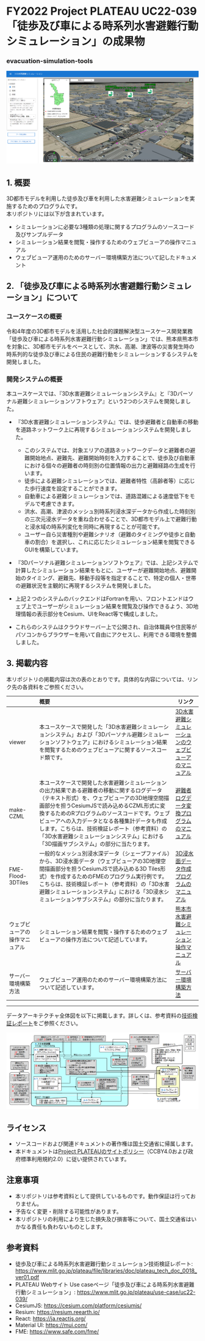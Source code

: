 # FY2022 Project PLATEAU UC22-039「徒歩及び車による時系列水害避難行動シミュレーション」の成果物
### evacuation-simulation-tools

![シミュレーションの描画例](images/Simulation_Scene.png)

## 1. 概要

3D都市モデルを利⽤した徒歩及び車を利用した水害避難シミュレーションを実施するためのプログラムです。  
本リポジトリには以下が含まれています。
- シミュレーションに必要な3種類の処理に関するプログラムのソースコード及びサンプルデータ
- シミュレーション結果を閲覧・操作するためのウェブビューアの操作マニュアル
- ウェブビューア運用のためのサーバー環境構築方法について記したドキュメント


## 2. 「徒歩及び車による時系列水害避難行動シミュレーション」について

### ユースケースの概要

令和4年度の3D都市モデルを活用した社会的課題解決型ユースケース開発業務「徒歩及び車による時系列水害避難行動シミュレーション」では、熊本県熊本市を対象に、3D都市モデルをベースとして、洪水、高潮、津波等の災害発生時の時系列的な徒歩及び車による住民の避難行動をシミュレーションするシステムを開発しました。  

### 開発システムの概要

本ユースケースでは、『3D水害避難シミュレーションシステム』と『3Dパーソナル避難シミュレーションソフトウェア』という2つのシステムを開発しました。

- 『3D水害避難シミュレーションシステム』では、徒歩避難者と自動車の移動を道路ネットワーク上に再現するシミュレーションシステムを開発しました。  
  - このシステムでは、対象エリアの道路ネットワークデータと避難者の避難開始地点、避難先、避難開始時刻を入力することで、徒歩及び自動車における個々の避難者の時刻別の位置情報の出力と避難経路の生成を行います。  
  - 徒歩による避難シミュレーションでは、避難者特性（高齢者等）に応じた歩行速度を設定することができます。
  - 自動車による避難シミュレーションでは、道路混雑による速度低下をモデルで考慮できます。
  - 洪水、高潮、津波のメッシュ別時系列浸水深データから作成した時刻別の三次元浸水データを重ね合わせることで、3D都市モデル上で避難行動と浸水域の時系列変化を同時に再現することが可能です。
  - ユーザー自ら災害種別や避難シナリオ（避難のタイミングや徒歩と自動車の割合）を選択し、これに応じたシミュレーション結果を閲覧できるGUIを構築しています。

- 『3Dパーソナル避難シミュレーションソフトウェア』では、上記システムで計算したシミュレーション結果をもとに、ユーザーが避難開始地点、避難開始のタイミング、避難先、移動手段等を指定することで、特定の個人・世帯の避難状況を主観的に再現するシステムを開発しました。

- 上記２つのシステムのバックエンドはFortranを用い、フロントエンドはウェブ上でユーザーがシミュレーション結果を閲覧及び操作できるよう、3D地理情報の表示部分をCesium、UIをReact等で構成しました。

- これらのシステムはクラウドサーバー上で公開され、自治体職員や住民等がパソコンからブラウザーを用いて自由にアクセスし、利用できる環境を整備しました。

## 3. 掲載内容

本リポジトリの掲載内容は次の表のとおりです。具体的な内容については、リンク先の各資料をご参照ください。

|                                | 概要                                                                                                                                                                                                                                                                                                                                                                                                                      | リンク                                                                                                     |
|:-------------------------------|:--------------------------------------------------------------------------------------------------------------------------------------------------------------------------------------------------------------------------------------------------------------------------------------------------------------------------------------------------------------------------------------------------------------------------|----------------------------------------------------------------------------------------------------------------|
| viewer                         | 本ユースケースで開発した「3D水害避難シミュレーションシステム」および「3Dパーソナル避難シミュレーションソフトウェア」におけるシミュレーション結果を閲覧するためのウェブビューアに関するソースコード類です。                                                                                                                                                                                                                                      | [3D水害避難シミュレーションのウェブビューアのマニュアル](/viewer/Manual_for_Web_Viewer_System.md)              |
| make-CZML                      | 本ユースケースで開発した水害避難シミュレーションの出力結果である避難者の移動に関するログデータ（テキスト形式）を、ウェブビューアの3D地理空間描画部分を担うCesiumJSで読み込めるCZML形式に変換するためのRプログラムのソースコードです。ウェブビューアへの入力データとなる各種集計データも作成します。こちらは、技術検証レポート（参考資料）の「3D水害避難シミュレーションシステム」における「3D描画サブシステム」の部分に当たります。 | [避難者ログデータ変換プログラムのマニュアル](/make-CZML/Manual_for_Converter_Evacuees_Log_to_CZML.md)          |
| FME-Flood-3DTiles              | 一般的なメッシュ別浸水深データ（シェープファイル）から、3D浸水面データ（ウェブビューアの3D地理空間描画部分を担うCesiumJSで読み込める3D Tiles形式）を作成するためのFMEのプログラム実行例です。こちらは、技術検証レポート（参考資料）の「3D水害避難シミュレーションシステム」における「3D浸水シミュレーションサブシステム」の部分に当たります。                                                                                       | [3D浸水面データ作成プログラムのマニュアル](/FME-Flood-3DTiles/Manual_for_Converter_Flood_Meshes_to_3DTiles.md) |
| ウェブビューアの操作マニュアル | シミュレーション結果を閲覧・操作するためのウェブビューアの操作方法について記述しています。                                                                                                                                                                                                                                                                                                                                | [熊本市水害避難シミュレーション操作マニュアル](./User's_Manual_for_Web_Viewer.pdf)                            |
| サーバー環境構築方法           | ウェブビューア運用のためのサーバー環境構築方法について記述しています。                                                                                                                                                                                                                                                                                                                                                      | [サーバー環境構築方法](./Server_Setting_Method.pdf)                                                         |

***

データアーキテクチャ全体図を以下に掲載します。詳しくは、参考資料の[技術検証レポート](https://www.mlit.go.jp/plateau/file/libraries/doc/plateau_tech_doc_0018_ver01.pdf)をご参照ください。

![データアーキテクチャ全体図](images/Data_Architecture.png)

## ライセンス

-   ソースコードおよび関連ドキュメントの著作権は国土交通省に帰属します。
-   本ドキュメントは[Project PLATEAUのサイトポリシー](https://www.mlit.go.jp/plateau/site-policy/)（CCBY4.0および政府標準利用規約2.0）に従い提供されています。

## 注意事項

-   本リポジトリは参考資料として提供しているものです。動作保証は行っておりません。
-   予告なく変更・削除する可能性があります。
-   本リポジトリの利用により生じた損失及び損害等について、国土交通省はいかなる責任も負わないものとします。

## 参考資料

-   徒歩及び車による時系列水害避難行動シミュレーション技術検証レポート: <https://www.mlit.go.jp/plateau/file/libraries/doc/plateau_tech_doc_0018_ver01.pdf>
-   PLATEAU Webサイト Use caseページ「徒歩及び車による時系列水害避難行動シミュレーション」: <https://www.mlit.go.jp/plateau/use-case/uc22-039/>
-   CesiumJS: <https://cesium.com/platform/cesiumjs/>
-   Resium: <https://resium.reearth.io/>
-   React: <https://ja.reactjs.org/>
-   Material UI: <https://mui.com/>
-   FME: <https://www.safe.com/fme/>
